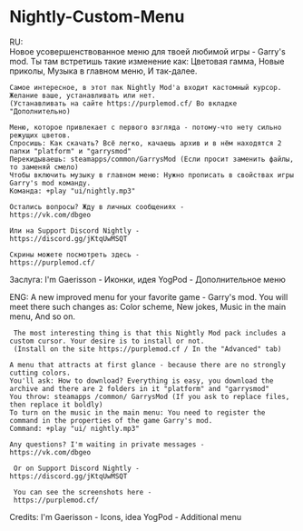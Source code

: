 # Nightly-Custom-Menu
  RU:  
  Новое усовершенствованное меню для твоей любимой игры - Garry's mod.
    Ты там встретишь такие изменение как:
    Цветовая гамма,
    Новые приколы,
    Музыка в главном меню, 
    И так-далее.

    Самое интересное, в этот пак Nightly Mod'a входит кастомный курсор. Желание ваше, устанавливать или нет.
    (Устанавливать на сайте https://purplemod.cf/ Во вкладке "Дополнительно)

    Меню, которое привлекает с первого взгляда - потому-что нету сильно режущих цветов.
    Спросишь: Как скачать? Всё легко, качаешь архив и в нём находятся 2 папки "platform" и "garrysmod"
    Перекидываешь: steamapps/common/GarrysMod (Если просит заменить файлы, то заменяй смело)
    Чтобы включить музыку в главном меню: Нужно прописать в свойствах игры Garry's mod команду.
    Команда: +play "ui/nightly.mp3"
    
    Остались вопросы? Жду в личных сообщениях - 
    https://vk.com/dbgeo

    Или на Support Discord Nightly -
    https://discord.gg/jKtqUwMSQT

    Скрины можете посмотреть здесь - 
    https://purplemod.cf/

  Заслуга:
  I'm 
   Gaerisson - Иконки, идея
   YogPod - Дополнительное меню

   ENG:
    A new improved menu for your favorite game - Garry's mod.
    You will meet there such changes as:
    Color scheme,
    New jokes,
    Music in the main menu,
    And so on.

     The most interesting thing is that this Nightly Mod pack includes a custom cursor. Your desire is to install or not.
     (Install on the site https://purplemod.cf / In the "Advanced" tab)

    A menu that attracts at first glance - because there are no strongly cutting colors.
    You'll ask: How to download? Everything is easy, you download the archive and there are 2 folders in it "platform" and "garrysmod"
    You throw: steamapps /common/ GarrysMod (If you ask to replace files, then replace it boldly)
    To turn on the music in the main menu: You need to register the command in the properties of the game Garry's mod.
    Command: +play "ui/ nightly.mp3"

    Any questions? I'm waiting in private messages - 
    https://vk.com/dbgeo

     Or on Support Discord Nightly -
    https://discord.gg/jKtqUwMSQT

     You can see the screenshots here - 
     https://purplemod.cf/

  Credits:
  I'm 
   Gaerisson - Icons, idea
   YogPod - Additional menu
